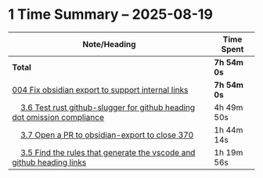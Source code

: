 # 1 Time Summary – 2025-08-19

|Note/Heading|Time Spent|
|------------|----------|
|**Total**|**7h 54m 0s**|
|[004 Fix obsidian export to support internal links](../../../../../../lan/topics/tooling/obsidian/tasks/2025/004%20Fix%20obsidian%20export%20to%20support%20internal%20links.md)|**7h 54m 0s**|
|    [3.6 Test rust github-slugger for github heading dot omission compliance](../../../../../../lan/topics/tooling/obsidian/tasks/2025/004%20Fix%20obsidian%20export%20to%20support%20internal%20links.md#36-test-rust-github-slugger-for-github-heading-dot-omission-compliance)|4h 49m 50s|
|    [3.7 Open a PR to obsidian-export to close 370](../../../../../../lan/topics/tooling/obsidian/tasks/2025/004%20Fix%20obsidian%20export%20to%20support%20internal%20links.md#37-open-a-pr-to-obsidian-export-to-close-370)|1h 44m 14s|
|    [3.5 Find the rules that generate the vscode and github heading links](../../../../../../lan/topics/tooling/obsidian/tasks/2025/004%20Fix%20obsidian%20export%20to%20support%20internal%20links.md#35-find-the-rules-that-generate-the-vscode-and-github-heading-links)|1h 19m 56s|
